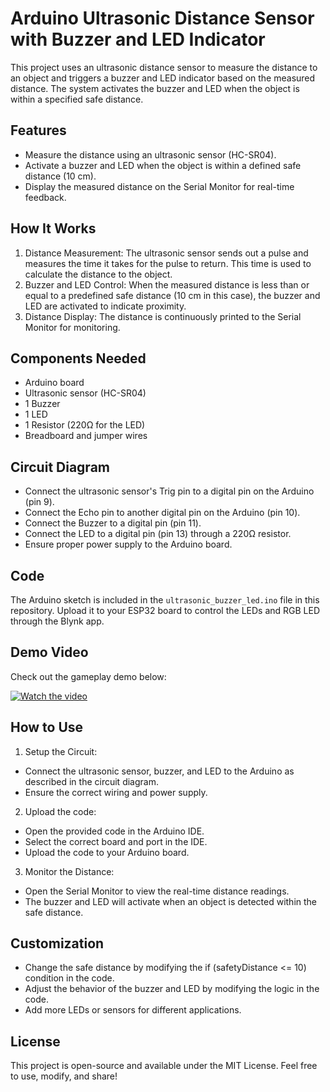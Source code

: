 # Arduino Ultrasonic Distance Sensor with Buzzer and LED Indicator

This project uses an ultrasonic distance sensor to measure the distance to an object and triggers a buzzer and LED indicator based on the measured distance. The system activates the buzzer and LED when the object is within a specified safe distance.

## Features

- Measure the distance using an ultrasonic sensor (HC-SR04).
- Activate a buzzer and LED when the object is within a defined safe distance (10 cm).
- Display the measured distance on the Serial Monitor for real-time feedback.

## How It Works

1. Distance Measurement: The ultrasonic sensor sends out a pulse and measures the time it takes for the pulse to return. This time is used to calculate the distance to the object.
2. Buzzer and LED Control: When the measured distance is less than or equal to a predefined safe distance (10 cm in this case), the buzzer and LED are activated to indicate proximity.
3. Distance Display: The distance is continuously printed to the Serial Monitor for monitoring.

## Components Needed

- Arduino board
- Ultrasonic sensor (HC-SR04)
- 1 Buzzer
- 1 LED
- 1 Resistor (220Ω for the LED)
- Breadboard and jumper wires

## Circuit Diagram

- Connect the ultrasonic sensor's Trig pin to a digital pin on the Arduino (pin 9).
- Connect the Echo pin to another digital pin on the Arduino (pin 10).
- Connect the Buzzer to a digital pin (pin 11).
- Connect the LED to a digital pin (pin 13) through a 220Ω resistor.
- Ensure proper power supply to the Arduino board.

## Code

The Arduino sketch is included in the `ultrasonic_buzzer_led.ino` file in this repository. Upload it to your ESP32 board to control the LEDs and RGB LED through the Blynk app.

## Demo Video

Check out the gameplay demo below:

[![Watch the video](https://img.youtube.com/vi/GrfeFefpolU/0.jpg)](https://www.youtube.com/shorts/GrfeFefpolU)

## How to Use

1. Setup the Circuit:

- Connect the ultrasonic sensor, buzzer, and LED to the Arduino as described in the circuit diagram.
- Ensure the correct wiring and power supply.

2. Upload the code:

- Open the provided code in the Arduino IDE.
- Select the correct board and port in the IDE.
- Upload the code to your Arduino board.

3. Monitor the Distance:

- Open the Serial Monitor to view the real-time distance readings.
- The buzzer and LED will activate when an object is detected within the safe distance.

## Customization

- Change the safe distance by modifying the if (safetyDistance <= 10) condition in the code.
- Adjust the behavior of the buzzer and LED by modifying the logic in the code.
- Add more LEDs or sensors for different applications.

## License

This project is open-source and available under the MIT License. Feel free to use, modify, and share!
